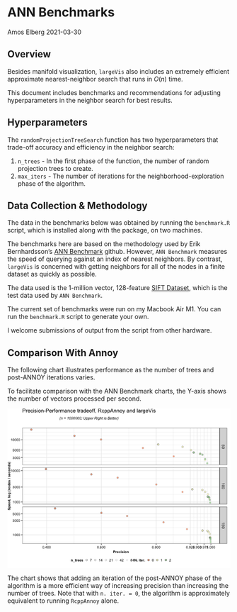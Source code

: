 ANN Benchmarks
================
Amos Elberg
2021-03-30

## Overview

Besides manifold visualization, `largeVis` also includes an extremely
efficient approximate nearest-neighbor search that runs in *O*(*n*)
time.

This document includes benchmarks and recommendations for adjusting
hyperparameters in the neighbor search for best results.

## Hyperparameters

The `randomProjectionTreeSearch` function has two hyperparameters that
trade-off accuracy and efficiency in the neighbor search:

1.  `n_trees` - In the first phase of the function, the number of random
    projection trees to create.
2.  `max_iters` - The number of iterations for the
    neighborhood-exploration phase of the algorithm.

## Data Collection & Methodology

The data in the benchmarks below was obtained by running the
`benchmark.R` script, which is installed along with the package, on two
machines.

The benchmarks here are based on the methodology used by Erik
Bernhardsson’s [ANN
Benchmark](https://github.com/erikbern/ann-benchmarks) github. However,
`ANN Benchmark` measures the speed of querying against an index of
nearest neighbors. By contrast, `largeVis` is concerned with getting
neighbors for all of the nodes in a finite dataset as quickly as
possible.

The data used is the 1-million vector, 128-feature [SIFT
Dataset](http://corpus-texmex.irisa.fr/), which is the test data used by
`ANN Benchmark`.

The current set of benchmarks were run on my Macbook Air M1. You can run
the `benchmark.R` script to generate your own.

I welcome submissions of output from the script from other hardware.

## Comparison With Annoy

The following chart illustrates performance as the number of trees and
post-ANNOY iterations varies.

To facilitate comparison with the ANN Benchmark charts, the Y-axis shows
the number of vectors processed per second.

<img src="benchmarks_files/figure-gfm/plotpeformance-1.png" style="display: block; margin: auto;" />

The chart shows that adding an iteration of the post-ANNOY phase of the
algorithm is a more efficient way of increasing precision than
increasing the number of trees. Note that with `n. iter. = 0`, the
algorithm is approximately equivalent to running `RcppAnnoy` alone.
